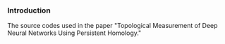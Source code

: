 ### Introduction
The source codes used in the paper "Topological Measurement of Deep Neural Networks Using Persistent Homology."



